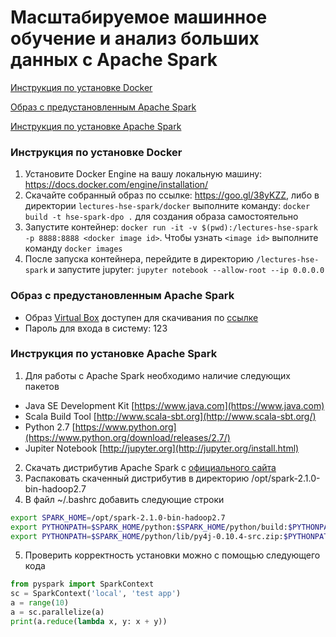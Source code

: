# Масштабируемое машинное обучение и анализ больших данных с Apache Spark

[Инструкция по установке Docker](https://github.com/a4tunado/lectures-hse-spark#Инструкция-по-установке-docker-)

[Образ с предустановленным Apache Spark](https://github.com/a4tunado/lectures-hse-spark#Образ-с-предустановленным-apache-spark-)

[Инструкция по установке Apache Spark](https://github.com/a4tunado/lectures-hse-spark#Инструкция-по-установке-apache-spark-)

### Инструкция по установке Docker [](#docker)
1. Установите Docker Engine на вашу локальную машину: https://docs.docker.com/engine/installation/
2. Скачайте собранный образ по ссылке: https://goo.gl/38yKZZ, либо в директории ```lectures-hse-spark/docker``` выполните команду: ```docker build -t hse-spark-dpo .``` для создания образа самостоятельно
3. Запустите контейнер: ```docker run -it -v $(pwd):/lectures-hse-spark -p 8888:8888 <docker image id>```. Чтобы узнать ```<image id>``` выполните команду ```docker images```
4. После запуска контейнера, перейдите в директорию ```/lectures-hse-spark``` и запустите jupyter: ```jupyter notebook --allow-root --ip 0.0.0.0```

### Образ с предустановленным Apache Spark [](#virtualbox)
* Образ [Virtual Box](https://www.virtualbox.org/wiki/Downloads) доступен для скачивания по [ссылке](https://goo.gl/PrNTSJ)
* Пароль для входа в систему: 123

### Инструкция по установке Apache Spark [](#manual-setup)
1. Для работы с Apache Spark необходимо наличие следующих пакетов 
  * Java SE Development Kit [https://www.java.com](https://www.java.com)
  * Scala Build Tool [http://www.scala-sbt.org](http://www.scala-sbt.org/)
  * Python 2.7 [https://www.python.org](https://www.python.org/download/releases/2.7/)
  * Jupiter Notebook [http://jupyter.org](http://jupyter.org/install.html)
2. Скачать дистрибутив Apache Spark с [официального сайта](http://spark.apache.org/downloads.html)
3. Распаковать скаченный дистрибутив в директорию /opt/spark-2.1.0-bin-hadoop2.7
4. В файл ~/.bashrc добавить следующие строки
```bash
export SPARK_HOME=/opt/spark-2.1.0-bin-hadoop2.7
export PYTHONPATH=$SPARK_HOME/python:$SPARK_HOME/python/build:$PYTHONPATH
export PYTHONPATH=$SPARK_HOME/python/lib/py4j-0.10.4-src.zip:$PYTHONPATH
```
5. Проверить корректность установки можно с помощью следующего кода
```python
from pyspark import SparkContext
sc = SparkContext('local', 'test app')
a = range(10)
a = sc.parallelize(a)
print(a.reduce(lambda x, y: x + y))
```

